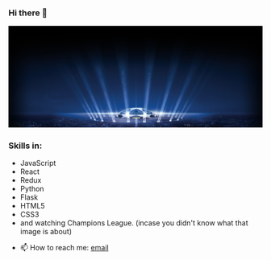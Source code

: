 ### Hi there 👋

![Background](/Champions%20League.jpg)

### Skills in:
* JavaScript
* React
* Redux
* Python
* Flask
* HTML5
* CSS3
* and watching Champions League. (incase you didn't know what that image is about)

- 📫 How to reach me: [email](gentilleivan@gmail.com)


<!--
**IvanGent/IvanGent** is a ✨ _special_ ✨ repository because its `README.md` (this file) appears on your GitHub profile.

Here are some ideas to get you started:

- 🔭 I’m currently working on ...
- 🌱 I’m currently learning ...
- 👯 I’m looking to collaborate on ...
- 🤔 I’m looking for help with ...
- 💬 Ask me about ...
- 📫 How to reach me: ...
- 😄 Pronouns: ...
- ⚡ Fun fact: ...
-->
